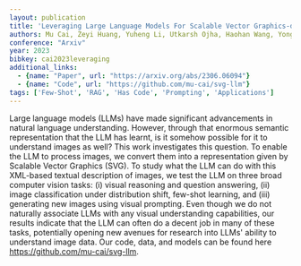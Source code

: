 ```yaml
---
layout: publication
title: 'Leveraging Large Language Models For Scalable Vector Graphics-driven Image Understanding'
authors: Mu Cai, Zeyi Huang, Yuheng Li, Utkarsh Ojha, Haohan Wang, Yong Jae Lee
conference: "Arxiv"
year: 2023
bibkey: cai2023leveraging
additional_links:
  - {name: "Paper", url: "https://arxiv.org/abs/2306.06094"}
  - {name: "Code", url: "https://github.com/mu-cai/svg-llm"}
tags: ['Few-Shot', 'RAG', 'Has Code', 'Prompting', 'Applications']
---
```

Large language models (LLMs) have made significant advancements in natural
language understanding. However, through that enormous semantic representation
that the LLM has learnt, is it somehow possible for it to understand images as
well? This work investigates this question. To enable the LLM to process
images, we convert them into a representation given by Scalable Vector Graphics
(SVG). To study what the LLM can do with this XML-based textual description of
images, we test the LLM on three broad computer vision tasks: (i) visual
reasoning and question answering, (ii) image classification under distribution
shift, few-shot learning, and (iii) generating new images using visual
prompting. Even though we do not naturally associate LLMs with any visual
understanding capabilities, our results indicate that the LLM can often do a
decent job in many of these tasks, potentially opening new avenues for research
into LLMs' ability to understand image data. Our code, data, and models can be
found here https://github.com/mu-cai/svg-llm.
